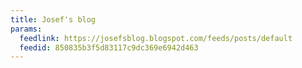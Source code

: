 ```yaml
---
title: Josef's blog
params:
  feedlink: https://josefsblog.blogspot.com/feeds/posts/default
  feedid: 850835b3f5d83117c9dc369e6942d463
---
```

